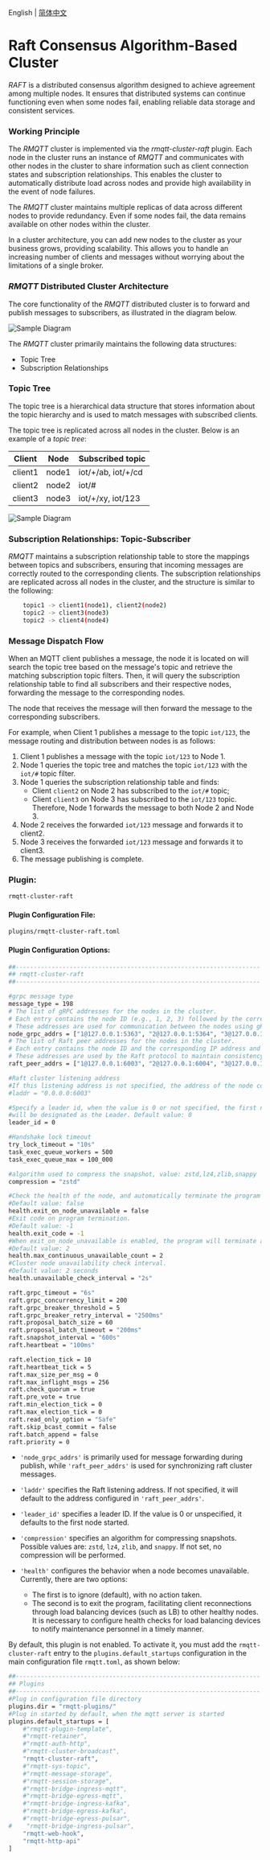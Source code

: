 English | [简体中文](../zh_CN/cluster-raft.md)


# Raft Consensus Algorithm-Based Cluster

*RAFT* is a distributed consensus algorithm designed to achieve agreement among multiple nodes. It ensures that 
distributed systems can continue functioning even when some nodes fail, enabling reliable data storage and consistent 
services.

### Working Principle

The *RMQTT* cluster is implemented via the *rmqtt-cluster-raft* plugin. Each node in the cluster runs an instance of 
*RMQTT* and communicates with other nodes in the cluster to share information such as client connection states and 
subscription relationships. This enables the cluster to automatically distribute load across nodes and provide high 
availability in the event of node failures.

The *RMQTT* cluster maintains multiple replicas of data across different nodes to provide redundancy. Even if some 
nodes fail, the data remains available on other nodes within the cluster.

In a cluster architecture, you can add new nodes to the cluster as your business grows, providing scalability. This 
allows you to handle an increasing number of clients and messages without worrying about the limitations of a single 
broker.

### *RMQTT* Distributed Cluster Architecture

The core functionality of the *RMQTT* distributed cluster is to forward and publish messages to subscribers, as 
illustrated in the diagram below.

![Sample Diagram](../imgs/cluster-ps.png)

The *RMQTT* cluster primarily maintains the following data structures:

- Topic Tree
- Subscription Relationships

### Topic Tree

The topic tree is a hierarchical data structure that stores information about the topic hierarchy and is used to match 
messages with subscribed clients.

The topic tree is replicated across all nodes in the cluster. Below is an example of a *topic tree*:

| Client | Node | Subscribed topic   |
| ---- | --------- |--------------------|
| client1 | node1    | iot/+/ab, iot/+/cd |
| client2 | node2    | iot/#              |
| client3 | node3    | iot/+/xy, iot/123  |

![Sample Diagram](../imgs/cluster-tree.png)

### Subscription Relationships: Topic-Subscriber

*RMQTT* maintains a subscription relationship table to store the mappings between topics and subscribers, ensuring that 
incoming messages are correctly routed to the corresponding clients. The subscription relationships are replicated across 
all nodes in the cluster, and the structure is similar to the following:

```bash
    topic1 -> client1(node1), client2(node2)
    topic2 -> client3(node3)
    topic2 -> client4(node4)
```

### Message Dispatch Flow

When an MQTT client publishes a message, the node it is located on will search the topic tree based on the message's 
topic and retrieve the matching subscription topic filters. Then, it will query the subscription relationship table 
to find all subscribers and their respective nodes, forwarding the message to the corresponding nodes.

The node that receives the message will then forward the message to the corresponding subscribers.

For example, when Client 1 publishes a message to the topic `iot/123`, the message routing and distribution between 
nodes is as follows:

1. Client 1 publishes a message with the topic `iot/123` to Node 1.
2. Node 1 queries the topic tree and matches the topic `iot/123` with the `iot/#` topic filter.
3. Node 1 queries the subscription relationship table and finds:
    - Client `client2` on Node 2 has subscribed to the `iot/#` topic;
    - Client `client3` on Node 3 has subscribed to the `iot/123` topic. Therefore, Node 1 forwards the message to both Node 2 and Node 3.
4. Node 2 receives the forwarded `iot/123` message and forwards it to client2.
5. Node 3 receives the forwarded `iot/123` message and forwards it to client3.
6. The message publishing is complete.


### Plugin:

```bash
rmqtt-cluster-raft
```

#### Plugin Configuration File:

```bash
plugins/rmqtt-cluster-raft.toml
```

#### Plugin Configuration Options:
```bash
##--------------------------------------------------------------------
## rmqtt-cluster-raft
##--------------------------------------------------------------------

#grpc message type
message_type = 198
# The list of gRPC addresses for the nodes in the cluster.
# Each entry contains the node ID (e.g., 1, 2, 3) followed by the corresponding IP address and port.
# These addresses are used for communication between the nodes using gRPC.
node_grpc_addrs = ["1@127.0.0.1:5363", "2@127.0.0.1:5364", "3@127.0.0.1:5365"]
# The list of Raft peer addresses for the nodes in the cluster.
# Each entry contains the node ID and the corresponding IP address and port for Raft consensus communication.
# These addresses are used by the Raft protocol to maintain consistency and coordination across the nodes.
raft_peer_addrs = ["1@127.0.0.1:6003", "2@127.0.0.1:6004", "3@127.0.0.1:6005"]

#Raft cluster listening address
#If this listening address is not specified, the address of the node corresponding to `raft_peer_addrs` will be used.
#laddr = "0.0.0.0:6003"

#Specify a leader id, when the value is 0 or not specified, the first node
#will be designated as the Leader. Default value: 0
leader_id = 0

#Handshake lock timeout
try_lock_timeout = "10s"
task_exec_queue_workers = 500
task_exec_queue_max = 100_000

#algorithm used to compress the snapshot, value: zstd,lz4,zlib,snappy
compression = "zstd"

#Check the health of the node, and automatically terminate the program if the node is abnormal.
#Default value: false
health.exit_on_node_unavailable = false
#Exit code on program termination.
#Default value: -1
health.exit_code = -1
#When exit_on_node_unavailable is enabled, the program will terminate after a specified number of consecutive node failures.
#Default value: 2
health.max_continuous_unavailable_count = 2
#Cluster node unavailability check interval.
#Default value: 2 seconds
health.unavailable_check_interval = "2s"

raft.grpc_timeout = "6s"
raft.grpc_concurrency_limit = 200
raft.grpc_breaker_threshold = 5
raft.grpc_breaker_retry_interval = "2500ms"
raft.proposal_batch_size = 60
raft.proposal_batch_timeout = "200ms"
raft.snapshot_interval = "600s"
raft.heartbeat = "100ms"

raft.election_tick = 10
raft.heartbeat_tick = 5
raft.max_size_per_msg = 0
raft.max_inflight_msgs = 256
raft.check_quorum = true
raft.pre_vote = true
raft.min_election_tick = 0
raft.max_election_tick = 0
raft.read_only_option = "Safe"
raft.skip_bcast_commit = false
raft.batch_append = false
raft.priority = 0

```

- `'node_grpc_addrs'` is primarily used for message forwarding during publish, while `'raft_peer_addrs'` is used for 
   synchronizing raft cluster messages.

- `'laddr'` specifies the Raft listening address. If not specified, it will default to the address configured in `'raft_peer_addrs'`.

- `'leader_id'` specifies a leader ID. If the value is 0 or unspecified, it defaults to the first node started.

- `'compression'` specifies an algorithm for compressing snapshots. Possible values are: `zstd`, `lz4`, `zlib`, 
   and `snappy`. If not set, no compression will be performed.

- `'health'` configures the behavior when a node becomes unavailable. Currently, there are two options:
    - The first is to ignore (default), with no action taken.
    - The second is to exit the program, facilitating client reconnections through load balancing devices (such as LB) 
      to other healthy nodes. It is necessary to configure health checks for load balancing devices to notify maintenance 
      personnel in a timely manner.


By default, this plugin is not enabled. To activate it, you must add the `rmqtt-cluster-raft` entry to the
`plugins.default_startups` configuration in the main configuration file `rmqtt.toml`, as shown below:
```bash
##--------------------------------------------------------------------
## Plugins
##--------------------------------------------------------------------
#Plug in configuration file directory
plugins.dir = "rmqtt-plugins/"
#Plug in started by default, when the mqtt server is started
plugins.default_startups = [
    #"rmqtt-plugin-template",
    #"rmqtt-retainer",
    #"rmqtt-auth-http",
    #"rmqtt-cluster-broadcast",
    "rmqtt-cluster-raft",
    #"rmqtt-sys-topic",
    #"rmqtt-message-storage",
    #"rmqtt-session-storage",
    #"rmqtt-bridge-ingress-mqtt",
    #"rmqtt-bridge-egress-mqtt",
    #"rmqtt-bridge-ingress-kafka",
    #"rmqtt-bridge-egress-kafka",
    #"rmqtt-bridge-egress-pulsar",
#    "rmqtt-bridge-ingress-pulsar",
    "rmqtt-web-hook",
    "rmqtt-http-api"
]
```